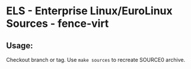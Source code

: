 # ELS - Enterprise Linux/EuroLinux Sources - fence-virt
 
## Usage:
  Checkout branch or tag. Use `make sources` to recreate  SOURCE0 archive.
